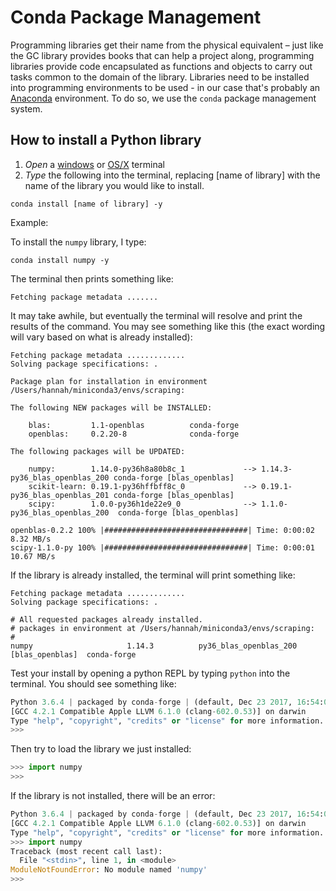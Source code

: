# Conda Package Management
Programming libraries get their name from the physical equivalent – just like the GC library provides books that can help a project along, programming libraries provide code encapsulated as functions and objects to carry out tasks common to the domain of the library. Libraries need to be installed into programming environments to be used - in our case that's probably an [Anaconda](python.md) environment. To do so, we use the `conda` package management system. 

## How to install a Python library 

1. *Open* a [windows](windows_terminal.md) or [OS/X](osx_terminal.md) terminal
2. *Type* the following into the terminal, replacing [name of library] with the name of the library you would like to install.
```shell
conda install [name of library] -y
```

Example:

To install the `numpy` library, I type:
```shell
conda install numpy -y
```

The terminal then prints something like:
```shell
Fetching package metadata .......
```

It may take awhile, but eventually the terminal will resolve and print the results of the command. You may see something like this (the exact wording will vary based on what is already installed):

```shell
Fetching package metadata .............
Solving package specifications: .

Package plan for installation in environment /Users/hannah/miniconda3/envs/scraping:

The following NEW packages will be INSTALLED:

    blas:         1.1-openblas          conda-forge
    openblas:     0.2.20-8              conda-forge

The following packages will be UPDATED:

    numpy:        1.14.0-py36h8a80b8c_1             --> 1.14.3-py36_blas_openblas_200 conda-forge [blas_openblas]
    scikit-learn: 0.19.1-py36hffbff8c_0             --> 0.19.1-py36_blas_openblas_201 conda-forge [blas_openblas]
    scipy:        1.0.0-py36h1de22e9_0              --> 1.1.0-py36_blas_openblas_200  conda-forge [blas_openblas]

openblas-0.2.2 100% |################################| Time: 0:00:02   8.32 MB/s
scipy-1.1.0-py 100% |################################| Time: 0:00:01  10.67 MB/s
```

If the library is already installed, the terminal will print something like:
```shell
Fetching package metadata .............
Solving package specifications: .

# All requested packages already installed.
# packages in environment at /Users/hannah/miniconda3/envs/scraping:
#
numpy                     1.14.3          py36_blas_openblas_200  [blas_openblas]  conda-forge
```
Test your install by opening a python REPL by typing `python` into the terminal. You should see something like:

```python
Python 3.6.4 | packaged by conda-forge | (default, Dec 23 2017, 16:54:01) 
[GCC 4.2.1 Compatible Apple LLVM 6.1.0 (clang-602.0.53)] on darwin
Type "help", "copyright", "credits" or "license" for more information.
>>> 
```

Then try to load the library we just installed:
```python
>>> import numpy
>>> 
```

If the library is not installed, there will be an error:
```python
Python 3.6.4 | packaged by conda-forge | (default, Dec 23 2017, 16:54:01) 
[GCC 4.2.1 Compatible Apple LLVM 6.1.0 (clang-602.0.53)] on darwin
Type "help", "copyright", "credits" or "license" for more information.
>>> import numpy
Traceback (most recent call last):
  File "<stdin>", line 1, in <module>
ModuleNotFoundError: No module named 'numpy'
>>> 
```